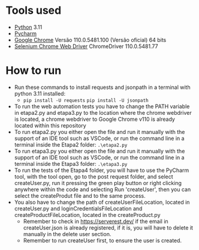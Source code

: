 # Tools used
- [Python][1] 3.11
- [Pycharm][2]
- [Google Chrome][3] Versão 110.0.5481.100 (Versão oficial) 64 bits
- [Selenium Chrome Web Driver][4] ChromeDriver 110.0.5481.77

# How to run
- Run these commands to install requests and jsonpath in a terminal with python 3.11 installed:
    - `pip install -U requests` `pip install -U jsonpath`
- To run the web automation tests you have to change the PATH variable in etapa2.py and etapa3.py to the location where the chrome webdriver is located, a chrome webdriver to Google Chrome v110 is already located within this repository
- To run etapa2.py you either open the file and run it manually with the support of an IDE tool such as VSCode, or run the command line in a terminal inside the Etapa2 folder: `.\etapa2.py`
- To run etapa3.py you either open the file and run it manually with the support of an IDE tool such as VSCode, or run the command line in a terminal inside the Etapa3 folder: `.\etapa3.py`
- To run the tests of the Etapa4 folder, you will have to use the PyCharm tool, with the tool open, go to the post request folder, and select createUser.py, run it pressing the green play button or right clicking anywhere within the code and selecting Run 'createUser', then you can select the createProdut file and to the same process. 
- You also have to change the path of createUserFileLocation, located in createUser.py and loginCredentialsFileLocation and createProductFileLocation, located in the createProduct.py
    - Remember to check in https://serverest.dev/ if the email in createUser.json is already registered, if it is, you will have to delete it manually in the delete user section.
    - Remember to run createUser first, to ensure the user is created.

[1]: https://www.python.org/
[2]: https://www.jetbrains.com/pt-br/pycharm/download/#section=windows
[3]: https://www.google.com/intl/pt-BR/chrome/
[4]: https://chromedriver.chromium.org/downloads
